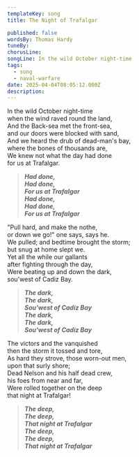 ```yaml
---
templateKey: song
title: The Night of Trafalgar

published: false
wordsBy: Thomas Hardy
tuneBy: 
chorusLine: 
songLine: In the wild October night-time
tags:
  - song
  - naval-warfare
date: 2025-04-04T08:05:12.000Z
description: 
---
```



In the wild October night-time\
when the wind raved round the land,\
And the Back-sea met the front-sea,\
and our doors were blocked with sand,\
And we heard the drub of dead-man's bay,\
where the bones of thousands are,\
We knew not what the day had done\
for us at Trafalgar.

>***Had done,\
Had done,\
For us at Trafalgar\
Had done,\
Had done,\
For us at Trafalgar***

"Pull hard, and make the nothe,\
or down we go!" one says, says he.\
We pulled; and bedtime brought the storm;\
but snug at home slept we.\
Yet all the while our gallants\
after fighting through the day,\
Were beating up and down the dark,\
sou'west of Cadiz Bay.

>***The dark,\
The dark,\
Sou'west of Cadiz Bay\
The dark,\
The dark,\
Sou'west of Cadiz Bay***

The victors and the vanquished\
then the storm it tossed and tore,\
As hard they strove, those worn-out men,\
upon that surly shore;\
Dead Nelson and his half dead crew,\
his foes from near and far,\
Were rolled together on the deep\
that night at Trafalgar!

>***The deep,\
>The deep,\
 That night at Trafalgar\
The deep,\
The deep,\
That night at Trafalgar***


          
